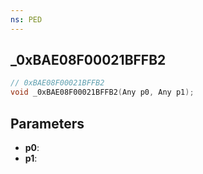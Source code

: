 ```yaml
---
ns: PED
---
```

## _0xBAE08F00021BFFB2

```c
// 0xBAE08F00021BFFB2
void _0xBAE08F00021BFFB2(Any p0, Any p1);
```

## Parameters
* **p0**:
* **p1**:
